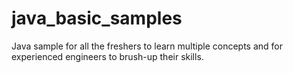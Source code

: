 # java_basic_samples
Java sample for all the freshers to learn multiple concepts and for experienced engineers to brush-up their skills. 
